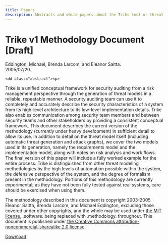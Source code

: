 ```yaml
---
title: Papers
description: Abstracts and white papers about the Trike tool or threat modeling methodology.
---
```


# Trike v1 Methodology Document [Draft]

<dl>
  <div>
    <dt class="paperTitle">
	Eddington, Michael, Brenda Larcom, and Eleanor Saitta.
      <br>2005/07/20.</dt>

    <dd class="abstract"><p>
Trike is a unified conceptual framework for security auditing
from a risk management perspective through the generation
of threat models in a reliable, repeatable manner. A security auditing team can use it to completely and accurately
describe the security characteristics of a system from its high-level architecture to its low-level implementation details. Trike
also enables communication among security team members and
between security teams and other stakeholders by providing a
consistent conceptual framework. This document describes the
current version of the methodology (currently under heavy development) in sufficient detail to allow its use. In addition to
detail on the threat model itself (including automatic threat
generation and attack graphs), we cover the two models used
in its generation, namely the requirements model and the implementation model, along with notes on risk analysis and
work flows. The final version of this paper will include a fully
worked example for the entire process. Trike is distinguished
from other threat modeling methodologies by the high levels
of automation possible within the system, the defensive perspective of the system, and the degree of formalism present in
the methodology. Portions of this methodology are currently
experimental; as they have not been fully tested against real
systems, care should be exercised when using them.
</p>

<p>
The methodology described in this document is copyright 2003-2005 Eleanor Saitta, Brenda Larcom, and Michael
Eddington, excluding those covered under other copyrights, and the whole may be used under <a href="http://www.opensource.org/licenses/mit-license.
php">the MIT license</a>, .software. being replaced with .methodology. throughout. This document is published under <a href="http://creativecommons.org/licenses/by-nc-sa/2.0/legalcode">the Creative Commons
attribution-noncommercial-sharealike 2.0 license</a>.
</p>
</dd>
  </div>
<p>

<a href="Trike_v1_Methodology_Document-draft.pdf">Download</a>
</p>
</dl>
